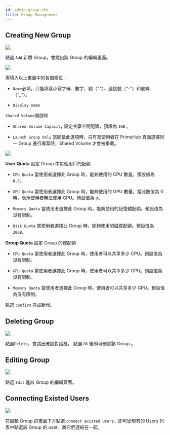 ```yaml
---
id: admin-group-cht
title: Group Management
---
```


## Creating New Group

![](assets/group_12.png)

點選 `Add` 新增 Group，會跳出該 Group 的編輯畫面。

![](assets/group_shared_volume.png)

需填入以上畫面中的各個欄位：

+ `Name`必填，只能填寫小寫字母、數字、點（“.”）、連接號（“-”）和底線（“_”）。

+ `Display name`

`Shared Volume`開啟時

+ `Shared Volume Capacity` 設定共享空間配額，預設為 `1GB` 。

+ `Launch Group Only` 當開啟此選項時，只有當使用者在 PrimeHub 頁面選擇同一 Group 進行專案時，Shared Volume 才會被掛載。

![](assets/group_user_quota.png)

**User Quota** 設定 Group 中每個用戶的配額

+ `CPU Quota` 當使用者選擇此 Group 時，能夠使用的 CPU 數量。預設值為 `0.5`。

+ `GPU Quota` 當使用者選擇此 Group 時，能夠使用的 GPU 數量。當此數值為 0 時，表示使用者無法使用 GPU。預設值為 `0`。

+ `Memory Quota` 當使用者選擇此 Group 時，能夠使用的記憶體配額。預設值為沒有限制。

+ `Disk Quota` 當使用者選擇此 Group 時，能夠使用的磁碟配額。預設值為 `20GB`。

**Group Quota** 設定 Group 的總配額

+ `CPU Quota` 當使用者選擇此 Group 時，使用者可以共享多少 CPU。預設值為沒有限制。

+ `GPU Quota` 當使用者選擇此 Group 時，使用者可以共享多少 GPU。預設值為沒有限制。

+ `Memory Quota` 當使用者選擇此 Group 時，使用者可以共享多少 GPU。預設值為沒有限制。

點選 `confirm` 完成新增。

## Deleting Group

![](assets/group_14.png)

點選`Delete`，會跳出確認對話框， 點選 `OK` 後即可刪除該 Group 。

## Editing Group

![](assets/group_13.png)

點選 `Edit` 進該 Group 的編輯頁面。

## Connecting Existed Users

![](assets/group_8.png)

在編輯 Group 的畫面下方點選 `connect existed Users`，即可從現有的 Users 列表中點選該 Group 的 user，將它們連結在一起。
